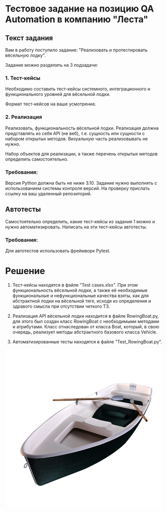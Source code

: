 # Тестовое задание на позицию QA Automation в компанию "Леста"

## Текст задания
Вам в работу поступило задание: "Реализовать и протестировать вёсельную лодку".  

Задание можно разделить на 3 подзадачи:

### 1. Тест-кейсы

Необходимо составить тест-кейсы системного, интеграционного и функционального уровней для вёсельной лодки.

Формат тест-кейсов на ваше усмотрение.

### 2. Реализация

Реализовать, функциональность вёсельной лодки. Реализация должна представлять из себя API (не веб), т.е. сущность или сущности с набором открытых методов. Визуальную часть реализовывать не нужно. 

Набор объектов для реализации, а также перечень открытых методов определить самостоятельно.

### Требования:

Версия Python должна быть не ниже 3.10.
Задание нужно выполнять с использованием системы контроля версий.
На проверку прислать ссылку на ваш удаленный репозиторий.

## Автотесты

Самостоятельно определить, какие тест-кейсы из задания 1 можно и нужно автоматизировать. Написать на эти тест-кейсы автотесты.

### Требования:

Для автотестов использовать фреймворк Pytest.

# Решение

1. Тест-кейсы находятся в файле "Test cases.xlsx". При этом функциональность вёсельной лодки, а также её необходимые функциональные и нефункциональные качества взяты, как для абстрактной лодки на вёсельной тяге, исходя из определения и здравого смысла при отсутствии четкого ТЗ.

2. Реализация API вёсельной лодки находится в файле RowingBoat.py, для этого был создан класс RowingBoat с необходимыми методами и атрибутами. Класс отнаследован от класса Boat, который, в свою очередь, реализует методы абстрактного базового класса Vehicle.

3. Автоматизированные тесты находятся в файле "Test_RowingBoat.py".

![Boat](https://github.com/technoborsch/LestaTestAutomation/raw/master/boat.jpg)

